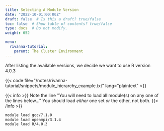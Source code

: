 ```yaml
---
title: Selecting A Module Version
date: "2022-10-01:00:00Z"
draft: false  # Is this a draft? true/false
toc: false  # Show table of contents? true/false
type: docs  # Do not modify.
weight: 652

menu:
  rivanna-tutorial:
    parent: The Cluster Environment
---
```


After listing the available versions, we decide we want to use R version 4.0.3

{{< code file="/notes/rivanna-tutorial/snippets/module_hierarchy_example.txt" lang="plaintext" >}}

{{< info >}}
Note the line "You will need to load all module(s) on any one of the lines below..."  You should load _either_ one set _or_ the other, not both.
{{< /info >}}

```bash
module load gcc/7.1.0
module load openmpi/3.1.4
module load R/4.0.3
```



